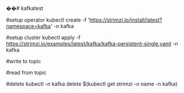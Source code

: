 ��#   k a f k a t e s t 

#setup operator
kubectl create -f 'https://strimzi.io/install/latest?namespace=kafka' -n kafka


#setup cluster
kubectl apply -f https://strimzi.io/examples/latest/kafka/kafka-persistent-single.yaml -n kafka 

#write to topic

#read from topic


#delete
kubectl -n kafka delete $(kubectl get strimzi -o name -n kafka)

